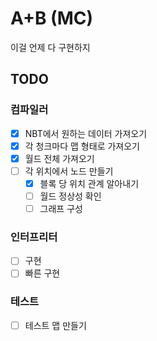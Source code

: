 # A+B (MC)

이걸 언제 다 구현하지

## TODO

### 컴파일러

- [x] NBT에서 원하는 데이터 가져오기
- [x] 각 청크마다 맵 형태로 가져오기
- [x] 월드 전체 가져오기
- [ ] 각 위치에서 노드 만들기
  - [x] 블록 당 위치 관계 알아내기
  - [ ] 월드 정상성 확인
  - [ ] 그래프 구성

### 인터프리터

- [ ] 구현
- [ ] 빠른 구현

### 테스트

- [ ] 테스트 맵 만들기
